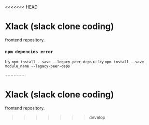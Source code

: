 <<<<<<< HEAD
# Xlack (slack clone coding)

frontend repository.

### `npm depencies error`
try `npm install --save --legacy-peer-deps`
or try `npm install --save module_name --legacy-peer-deps`

=======
# Xlack (slack clone coding)

frontend repository.
>>>>>>> develop
